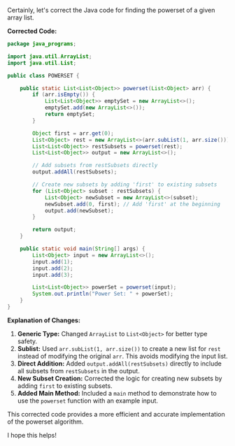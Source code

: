 Certainly, let's correct the Java code for finding the powerset of a given array list.

**Corrected Code:**

```java
package java_programs;

import java.util.ArrayList;
import java.util.List;

public class POWERSET {

    public static List<List<Object>> powerset(List<Object> arr) {
        if (arr.isEmpty()) {
            List<List<Object>> emptySet = new ArrayList<>();
            emptySet.add(new ArrayList<>());
            return emptySet;
        }

        Object first = arr.get(0);
        List<Object> rest = new ArrayList<>(arr.subList(1, arr.size())); 
        List<List<Object>> restSubsets = powerset(rest);
        List<List<Object>> output = new ArrayList<>();

        // Add subsets from restSubsets directly
        output.addAll(restSubsets);

        // Create new subsets by adding 'first' to existing subsets
        for (List<Object> subset : restSubsets) {
            List<Object> newSubset = new ArrayList<>(subset);
            newSubset.add(0, first); // Add 'first' at the beginning
            output.add(newSubset);
        }

        return output;
    }

    public static void main(String[] args) {
        List<Object> input = new ArrayList<>();
        input.add(1);
        input.add(2);
        input.add(3);

        List<List<Object>> powerSet = powerset(input);
        System.out.println("Power Set: " + powerSet); 
    }
}
```

**Explanation of Changes:**

1. **Generic Type:** Changed `ArrayList` to `List<Object>` for better type safety.
2. **Sublist:** Used `arr.subList(1, arr.size())` to create a new list for `rest` instead of modifying the original `arr`. This avoids modifying the input list.
3. **Direct Addition:** Added `output.addAll(restSubsets)` directly to include all subsets from `restSubsets` in the output.
4. **New Subset Creation:** Corrected the logic for creating new subsets by adding `first` to existing subsets.
5. **Added Main Method:** Included a `main` method to demonstrate how to use the `powerset` function with an example input.

This corrected code provides a more efficient and accurate implementation of the powerset algorithm.

I hope this helps!
